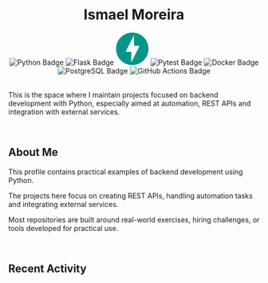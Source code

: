 <div align="center">
    <h1>Ismael Moreira</h1>
    <img
        src="https://cdn.jsdelivr.net/gh/devicons/devicon/icons/python/python-original.svg"
        alt="Python Badge"
        width="65"
    />
    <img
        src="https://cdn.jsdelivr.net/gh/devicons/devicon/icons/flask/flask-original.svg"
        alt="Flask Badge"
        width="65"
    />
    <img
        src="https://raw.githubusercontent.com/devicons/devicon/master/icons/fastapi/fastapi-original.svg"
        alt="FastAPI"
        width="65"
    />
    <img
        src="https://cdn.jsdelivr.net/gh/devicons/devicon/icons/pytest/pytest-original.svg" 
        alt="Pytest Badge"
        width="65"
    />
    <img
        src="https://cdn.jsdelivr.net/gh/devicons/devicon/icons/docker/docker-original.svg" 
        alt="Docker Badge"
        width="65"
    />
    <img
        src="https://cdn.jsdelivr.net/gh/devicons/devicon/icons/postgresql/postgresql-original.svg"
        alt="PostgreSQL Badge"
        width="65"
    />
    <img
        src="https://cdn.jsdelivr.net/gh/devicons/devicon/icons/github/github-original.svg" 
        alt="GitHub Actions Badge"
        width="65"
    />
</div>

<br>

This is the space where I maintain projects focused on backend development with Python, especially aimed at automation, REST APIs and integration with external services.

<br>

## About Me

This profile contains practical examples of backend development using Python.

The projects here focus on creating REST APIs, handling automation tasks and integrating external services.

Most repositories are built around real-world exercises, hiring challenges, or tools developed for practical use.

<br>

## Recent Activity

<!--START_SECTION:activity-->

<!--END_SECTION:activity-->
